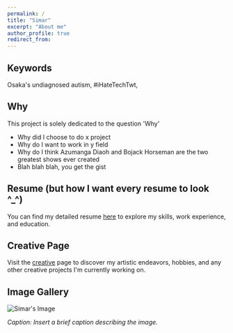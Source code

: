 ```yaml
---
permalink: /
title: "Simar"
excerpt: "About me"
author_profile: true
redirect_from:
---
```


## Keywords

Osaka's undiagnosed autism, #iHateTechTwt,

## Why

This project is solely dedicated to the question 'Why'

- Why did I choose to do x project
- Why do I want to work in y field
- Why do I think Azumanga Diaoh and Bojack Horseman are the two greatest shows ever created
- Blah blah blah, you get the gist

## Resume (but how I want every resume to look ^\_^)

You can find my detailed resume [here](/resume) to explore my skills, work experience, and education.

## Creative Page

Visit the [creative](/creative) page to discover my artistic endeavors, hobbies, and any other creative projects I'm currently working on.

## Image Gallery

![Simar's Image](your-image-url.jpg)

_Caption: Insert a brief caption describing the image._
